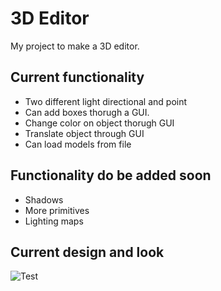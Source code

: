 # 3D Editor
My project to make a 3D editor.

## Current functionality
- Two different light directional and point
- Can add boxes thorugh a GUI.
- Change color on object thorugh GUI
- Translate object through GUI
- Can load models from file


## Functionality do be added soon
- Shadows
- More primitives
- Lighting maps

## Current design and look
![Test](https://github.com/Olssdani/G-E/blob/master/Image/Engine.png "Title")

